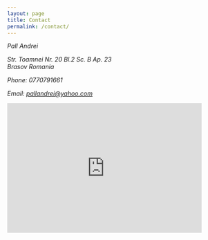 ```yaml
---
layout: page
title: Contact
permalink: /contact/
---
```


<div class="content">
  <address id="address">
    <p>Pall Andrei</p>
    <p>Str. Toamnei Nr. 20 Bl.2 Sc. B Ap. 23<br>Brasov Romania</p>
    <p>Phone: 0770791661</p>
    <p>Email: <a href="mailto:pallandrei@yahoo.com">pallandrei@yahoo.com</a></p>
  </address>
  <!--<iframe id="map" width="450" height="300" frameborder="0" style="border:0" src="https://www.google.com/maps/embed/v1/place?q=6A%20Deansbrook%20Road%2C%20Edgware%20HA8%209BE%2C%20United%20Kingdom&key=AIzaSyBFkiv7NF4bdpiDPFN3_7Rq51Pm0RlqqwQ"></iframe>-->
<iframe id="map" src="https://www.google.com/maps/embed?pb=!1m18!1m12!1m3!1d697.2358897543236!2d25.6158082393776!3d45.65195518859677!2m3!1f0!2f0!3f0!3m2!1i1024!2i768!4f13.1!3m3!1m2!1s0x40b35c785031652b%3A0x7d86cc9b62f20f93!2sStrada+Toamnei%2C+Bra%C8%99ov!5e0!3m2!1sro!2sro!4v1492605262862" width="450" height="300" frameborder="0" style="border:0"></iframe>
<br><br><br><br><br><br><br><br><br><br><br><br><br><br><br><br><br>
</div>
